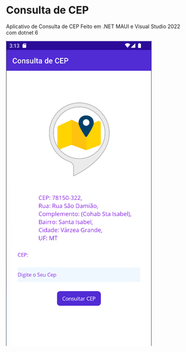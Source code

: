 # Consulta de CEP
Aplicativo de Consulta de CEP Feito em .NET MAUI e Visual Studio 2022 com dotnet 6

![Alt text](printtela.png "Tela do App")